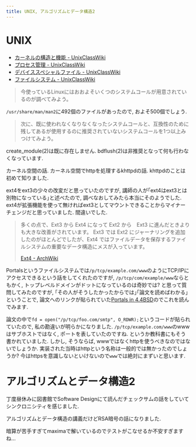 ```yaml
---
title: UNIX, アルゴリズムとデータ構造2
---
```


# UNIX

* [カーネルの構造と機能 - UnixClassWiki](https://uc2.h2np.net/index.php/%E3%82%AB%E3%83%BC%E3%83%8D%E3%83%AB%E3%81%AE%E6%A7%8B%E9%80%A0%E3%81%A8%E6%A9%9F%E8%83%BD)
* [プロセス管理 - UnixClassWiki](https://uc2.h2np.net/index.php/%E3%83%97%E3%83%AD%E3%82%BB%E3%82%B9%E7%AE%A1%E7%90%86)
* [デバイススペシャルファイル - UnixClassWiki](https://uc2.h2np.net/index.php/%E3%83%87%E3%83%90%E3%82%A4%E3%82%B9%E3%82%B9%E3%83%9A%E3%82%B7%E3%83%A3%E3%83%AB%E3%83%95%E3%82%A1%E3%82%A4%E3%83%AB)
* [ファイルシステム - UnixClassWiki](https://uc2.h2np.net/index.php/%E3%83%95%E3%82%A1%E3%82%A4%E3%83%AB%E3%82%B7%E3%82%B9%E3%83%86%E3%83%A0)

> 今使っているLinuxにはおおよそいくつのシステムコールが用意されているのが調べてみよう。

`/usr/share/man/man2`に492個のファイルがあったので,
およそ500個でしょう.

> 次に、既に使われなくなりなくなったシステムコールと、互換性のために残してあるが使用するのに推奨されていないシステムコールを1つ以上みつけてみよう。

create_module(2)は既に存在しません.
bdflush(2)は非推奨となって何も行わなくなっています.

カーネル空間の話.
カーネル空間でhttpを処理するkhttpdの話.
khttpdのことは初めて知りました.

ext4をext3の少々の改変だと思っていたのですが,
講師の人が｢ext4はext3とは別物になっている｣と述べたので,
調べなおしてみたら本当にそのようでした.
ext4が拡張機能を使って無ければext3としてマウントできることからマイナーチェンジだと思っていました.
間違いでした.

> 多くの点で、Ext3 から Ext4 になって Ext2 から　Ext3 に進んだときよりも大きな改善がされています。
> Ext3 では Ext2 にジャーナリングを追加したのがほとんどでしたが、Ext4 ではファイルデータを保存するファイルシステムの重要なデータ構造にメスが入っています。
>
> [Ext4 - ArchWiki](https://wiki.archlinux.jp/index.php/Ext4)

Portalsというファイルシステムでは`/p/tcp/example.com/www`のようにTCP/IPにアクセスできるという話をしてくれたのですが,
`/p/tcp/com/example/www`ならともかく,
トップレベルドメインがドットになっているのは奇妙では?
と思って質問してみたのですが,
｢その人がそうしたかったからでは｣｢論文を読めばわかる｣ということで,
論文へのリンクが貼られていた[Portals in 4.4BSD](https://www.usenix.org/legacy/publications/library/proceedings/neworl/stevens.html)のでこれを読んでみます.

論文の中で`fd = open("/p/tcp/foo.com/smtp", O_RDWR);`というコードが貼られていたので,
私の勘違いが明らかになりました.
`/p/tcp/example.com/www`のwwwはサブホストではなく,
ポートを表していたのですね.
というか教科書にもそう書かれていました.
しかし,
そうならば,
wwwではなくhttpを使うべきなのではないでしょうか.
実装された当時はhttpという名称は一般的では無かったのでしょうか?
今はhttpsを意識しないといけないので`www`では絶対にまずいと思います.

# アルゴリズムとデータ構造2

丁度昼休みに図書館でSoftware Designにて読んだチェックサムの話をしていてシンクロニシティを感じました.

アルゴリズムとデータ構造の講義だけどRSA暗号の話になりました.

暗算が苦手すぎてmaximaで解いているのでテストがこなせるか不安すぎますね…
